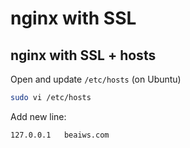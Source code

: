 # nginx with SSL

## nginx with SSL + hosts

Open and update `/etc/hosts` (on Ubuntu)

```sh
sudo vi /etc/hosts
```

Add new line:

```txt
127.0.0.1	beaiws.com
```

